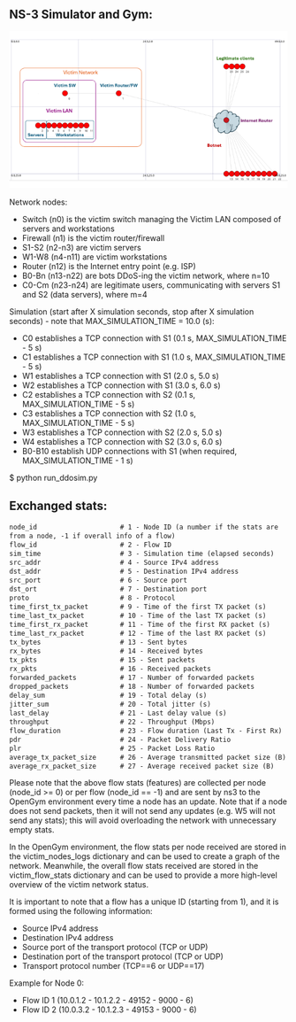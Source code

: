## NS-3 Simulator and Gym:

![alt text](https://github.com/mrh996/AICD_Ns3ai/blob/main/contrib/ai/examples/DDoS_v2/use-gym/DDoS_v2%20scenario.png)

Network nodes:
 *  Switch (n0) is the victim switch managing the Victim LAN composed of servers and workstations
 *  Firewall (n1) is the victim router/firewall
 *  S1-S2 (n2-n3) are victim servers
 *  W1-W8 (n4-n11) are victim workstations
 *  Router (n12) is the Internet entry point (e.g. ISP)
 *  B0-Bn (n13-n22) are bots DDoS-ing the victim network, where n=10
 *  C0-Cm (n23-n24) are legitimate users, communicating with servers S1 and S2 (data servers), where m=4

Simulation (start after X simulation seconds, stop after X simulation seconds) - note that MAX_SIMULATION_TIME = 10.0 (s):
 *  C0 establishes a TCP connection with S1 (0.1 s, MAX_SIMULATION_TIME - 5 s)
 *  C1 establishes a TCP connection with S1 (1.0 s, MAX_SIMULATION_TIME - 5 s)
 *  W1 establishes a TCP connection with S1 (2.0 s, 5.0 s)
 *  W2 establishes a TCP connection with S1 (3.0 s, 6.0 s)
 *  C2 establishes a TCP connection with S2 (0.1 s, MAX_SIMULATION_TIME - 5 s)
 *  C3 establishes a TCP connection with S2 (1.0 s, MAX_SIMULATION_TIME - 5 s)
 *  W3 establishes a TCP connection with S2 (2.0 s, 5.0 s)
 *  W4 establishes a TCP connection with S2 (3.0 s, 6.0 s)
 *  B0-B10 establish UDP connections with S1 (when required, MAX_SIMULATION_TIME - 1 s)

$ python run_ddosim.py

##	Exchanged stats:
    node_id                     # 1 - Node ID (a number if the stats are from a node, -1 if overall info of a flow)
    flow_id                     # 2 - Flow ID
    sim_time                    # 3 - Simulation time (elapsed seconds)
    src_addr                    # 4 - Source IPv4 address
    dst_addr                    # 5 - Destination IPv4 address
    src_port                    # 6 - Source port
    dst_ort                     # 7 - Destination port
    proto                       # 8 - Protocol
    time_first_tx_packet        # 9 - Time of the first TX packet (s)
    time_last_tx_packet         # 10 - Time of the last TX packet (s)
    time_first_rx_packet        # 11 - Time of the first RX packet (s)
    time_last_rx_packet         # 12 - Time of the last RX packet (s)
    tx_bytes                    # 13 - Sent bytes
    rx_bytes                    # 14 - Received bytes
    tx_pkts                     # 15 - Sent packets
    rx_pkts                     # 16 - Received packets
    forwarded_packets           # 17 - Number of forwarded packets
    dropped_packets             # 18 - Number of forwarded packets
    delay_sum                   # 19 - Total delay (s)
    jitter_sum                  # 20 - Total jitter (s)
    last_delay                  # 21 - Last delay value (s)
    throughput                  # 22 - Throughput (Mbps)
    flow_duration               # 23 - Flow duration (Last Tx - First Rx)
    pdr                         # 24 - Packet Delivery Ratio
    plr                         # 25 - Packet Loss Ratio
    average_tx_packet_size      # 26 - Average transmitted packet size (B)
    average_rx_packet_size      # 27 - Average received packet size (B)


Please note that the above flow stats (features) are collected per node (node_id >= 0) or per flow (node_id == -1) and are sent by ns3 to the OpenGym environment every time a node has an update. Note that if a node does not send packets, then it will not send any updates (e.g. W5 will not send any stats); this will avoid overloading the network with unnecessary empty stats.


In the OpenGym environment, the flow stats per node received are stored in the victim_nodes_logs dictionary and can be used to create a graph of the network. Meanwhile, the overall flow stats received are stored in the victim_flow_stats dictionary and can be used to provide a more high-level overview of the victim network status. 


It is important to note that a flow has a unique ID (starting from 1), and it is formed using the following information:
 - Source IPv4 address
 - Destination IPv4 address
 - Source port of the transport protocol (TCP or UDP)
 - Destination port of the transport protocol (TCP or UDP)
 - Transport protocol number (TCP==6 or UDP==17)
 

Example for Node 0:
 - Flow ID 1 (10.0.1.2 - 10.1.2.2 - 49152 - 9000 - 6)
 - Flow ID 2 (10.0.3.2 - 10.1.2.3 - 49153 - 9000 - 6)

